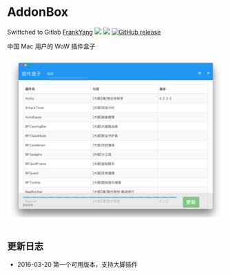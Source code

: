 # AddonBox
Swittched to Gitlab [FrankYang](https://gitlab.com/u/FrankYang)
[![](https://img.shields.io/badge/Mac-Only-orange.svg)]()
[![](https://img.shields.io/badge/Tested%20on-OSX%2010.11.4-green.svg)]()
[![GitHub release](https://img.shields.io/github/release/codebear4/AddonBox.svg)](https://github.com/codebear4/AddonBox/releases)

中国 Mac 用户的 WoW 插件盒子

![ScreenShot](/screenshots/AddonBox.png)

## 更新日志
 * 2016-03-20 第一个可用版本，支持大脚插件
